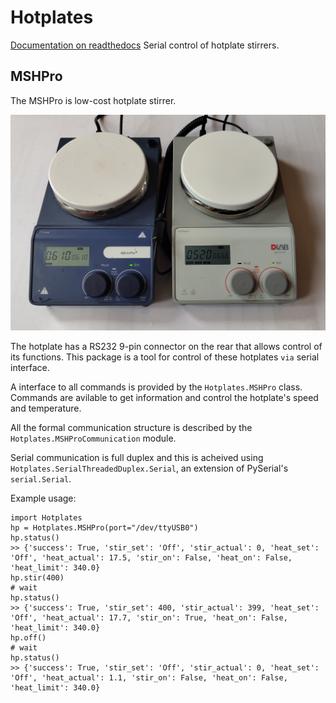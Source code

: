 # Hotplates
[Documentation on readthedocs](https://hotplates.readthedocs.io/en/latest/)
Serial control of hotplate stirrers.

## MSHPro
The MSHPro is low-cost hotplate stirrer.

![MSHPro Hotplate Stirrers](./images/MSHProHotplates.jpg?raw=True)

The hotplate has a RS232 9-pin connector on the rear 
that allows control of its functions.
This package is a tool for control of these hotplates `via` serial interface.

A interface to all commands is provided by the `Hotplates.MSHPro` class.
Commands are avilable to get information and control the hotplate's speed and temperature. 

All the formal communication structure is described by
the `Hotplates.MSHProCommunication` module.

Serial communication is full duplex and this is
acheived using `Hotplates.SerialThreadedDuplex.Serial`, an
extension of PySerial's `serial.Serial`. 


Example usage:

```
import Hotplates
hp = Hotplates.MSHPro(port="/dev/ttyUSB0")
hp.status()
>> {'success': True, 'stir_set': 'Off', 'stir_actual': 0, 'heat_set': 'Off', 'heat_actual': 17.5, 'stir_on': False, 'heat_on': False, 'heat_limit': 340.0}
hp.stir(400)
# wait
hp.status()
>> {'success': True, 'stir_set': 400, 'stir_actual': 399, 'heat_set': 'Off', 'heat_actual': 17.7, 'stir_on': True, 'heat_on': False, 'heat_limit': 340.0}
hp.off()
# wait
hp.status()
>> {'success': True, 'stir_set': 'Off', 'stir_actual': 0, 'heat_set': 'Off', 'heat_actual': 1.1, 'stir_on': False, 'heat_on': False, 'heat_limit': 340.0}
```
